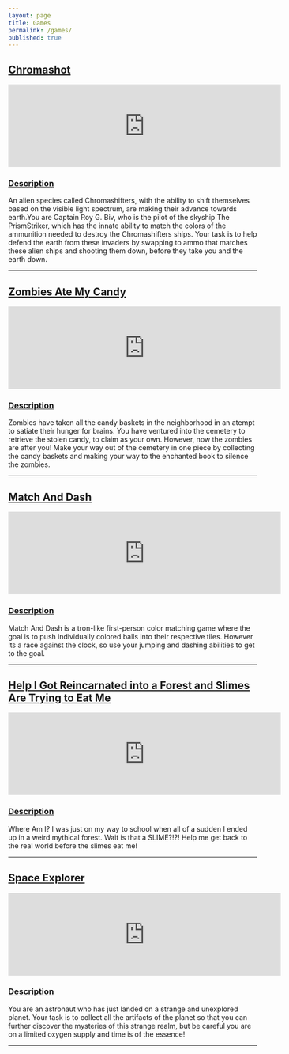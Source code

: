 ```yaml
---
layout: page
title: Games
permalink: /games/
published: true
---
```


## [Chromashot](https://emmet-allen.itch.io/chromashot)
<iframe frameborder="0" src="https://itch.io/embed/3188770?bg_color=fefdfa" width="552" height="167"><a href="https://emmet-allen.itch.io/chromashot">Chromashot by emmet-allen</a></iframe>

### <u>Description</u>
An alien species called Chromashifters, with the ability to shift themselves based on the visible light spectrum, are making their advance towards earth.You are Captain Roy G. Biv, who is the pilot of the skyship The PrismStriker, which has the innate ability to match the colors of the ammunition needed to destroy the Chromashifters ships. Your task is to help defend the earth from these invaders by swapping to ammo that matches these alien ships and shooting them down, before they take you and the earth down.
<hr/>

## [Zombies Ate My Candy](https://emmet-allen.itch.io/zombies-ate-my-candy)
<iframe frameborder="0" src="https://itch.io/embed/3101138?bg_color=fefdfa" width="552" height="167"><a href="https://emmet-allen.itch.io/zombies-took-my-candy">Zombies Ate My Candy by emmet-allen</a></iframe>

### <u>Description</u>
Zombies have taken all the candy baskets in the neighborhood in an atempt to satiate their hunger for brains. You have ventured into the cemetery to retrieve the stolen candy, to claim as your own. However, now the zombies are after you! Make your way out of the cemetery in one piece by collecting the candy baskets and making your way to the enchanted book to silence the zombies.
<hr/>

## [Match And Dash](https://emmet-allen.itch.io/match-and-dash)
<iframe frameborder="0" src="https://itch.io/embed/3062392?bg_color=fefdfa" width="552" height="167"><a href="https://emmet-allen.itch.io/match-and-dash">Match And Dash by emmet-allen</a></iframe>

### <u>Description</u>
Match And Dash is a tron-like first-person color matching game where the goal is to push individually colored balls into their respective tiles. However its a race against the clock, so use your jumping and dashing abilities to get to the goal.
<hr/>

## [Help I Got Reincarnated into a Forest and Slimes Are Trying to Eat Me](https://emmet-allen.itch.io/help-i-got-reincarnated-into-a-forest-and-slimes-are-trying-to-eat-me)
<iframe frameborder="0" src="https://itch.io/embed/3101138?bg_color=fefdfa" width="552" height="167"><a href="https://emmet-allen.itch.io/zombies-took-my-candy">Zombies Ate My Candy by emmet-allen</a></iframe>

### <u>Description</u>
Where Am I? I was just on my way to school when all of a sudden I ended up in a weird mythical forest. Wait is that a SLIME?!?! Help me get back to the real world before the slimes eat me!
<hr/>

## [Space Explorer](https://emmet-allen.itch.io/space-explorer)
<iframe frameborder="0" src="https://itch.io/embed/3007191?bg_color=fefdfa" width="552" height="167"><a href="https://emmet-allen.itch.io/space-explorer">Space Explorer by emmet-allen</a></iframe>

### <u>Description</u>
You are an astronaut who has just landed on a strange and unexplored planet. Your task is to collect all the artifacts of the planet so that you can further discover the mysteries of this strange realm, but be careful you are on a limited oxygen supply and time is of the essence!
<hr/>

